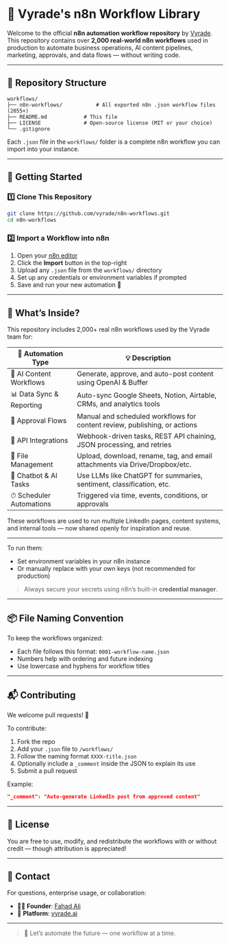 
# 🚀 Vyrade's n8n Workflow Library

Welcome to the official **n8n automation workflow repository** by [Vyrade](https://www.vyrade.ai).  
This repository contains over **2,000 real-world n8n workflows** used in production to automate business operations, AI content pipelines, marketing, approvals, and data flows — without writing code.

---

## 📁 Repository Structure

```
workflows/
├── n8n-workflows/           # All exported n8n .json workflow files (2055+)
├── README.md            # This file
├── LICENSE              # Open-source license (MIT or your choice)
└── .gitignore
```

Each `.json` file in the `workflows/` folder is a complete n8n workflow you can import into your instance.

---

## 🚀 Getting Started

### 1️⃣ Clone This Repository

```bash
git clone https://github.com/vyrade/n8n-workflows.git
cd n8n-workflows
```

### 2️⃣ Import a Workflow into n8n

1. Open your [n8n editor](https://n8n.io)
2. Click the **Import** button in the top-right
3. Upload any `.json` file from the `workflows/` directory
4. Set up any credentials or environment variables if prompted
5. Save and run your new automation 🎉

---

## 🧠 What’s Inside?

This repository includes 2,000+ real n8n workflows used by the Vyrade team for:

| 🔧 Automation Type        | 💡 Description                                                                |
|--------------------------|-------------------------------------------------------------------------------|
| 🧠 AI Content Workflows   | Generate, approve, and auto-post content using OpenAI & Buffer                |
| 📊 Data Sync & Reporting  | Auto-sync Google Sheets, Notion, Airtable, CRMs, and analytics tools          |
| 🔁 Approval Flows         | Manual and scheduled workflows for content review, publishing, or actions     |
| 📡 API Integrations       | Webhook-driven tasks, REST API chaining, JSON processing, and retries         |
| 📂 File Management        | Upload, download, rename, tag, and email attachments via Drive/Dropbox/etc.   |
| 🤖 Chatbot & AI Tasks     | Use LLMs like ChatGPT for summaries, sentiment, classification, etc.          |
| ⏱ Scheduler Automations  | Triggered via time, events, conditions, or approvals                          |

These workflows are used to run multiple LinkedIn pages, content systems, and internal tools — now shared openly for inspiration and reuse.

---

To run them:
- Set environment variables in your n8n instance
- Or manually replace with your own keys (not recommended for production)

> Always secure your secrets using n8n’s built-in **credential manager**.

---

## 📦 File Naming Convention

To keep the workflows organized:
- Each file follows this format: `0001-workflow-name.json`
- Numbers help with ordering and future indexing
- Use lowercase and hyphens for workflow titles

---

## 📬 Contributing

We welcome pull requests! 🚀

To contribute:
1. Fork the repo
2. Add your `.json` file to `/workflows/`
3. Follow the naming format `XXXX-title.json`
4. Optionally include a `_comment` inside the JSON to explain its use
5. Submit a pull request

Example:

```json
"_comment": "Auto-generate LinkedIn post from approved content"
```

---

## 📄 License

You are free to use, modify, and redistribute the workflows with or without credit — though attribution is appreciated!

---

## 📣 Contact

For questions, enterprise usage, or collaboration:

- 👨‍💼 **Founder**: [Fahad Ali](https://github.com/vyradeai)
- 🧠 **Platform**: [vyrade.ai](https://www.vyrade.ai)

---

> 🚀 Let’s automate the future — one workflow at a time.
